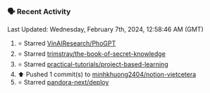 ### 🗣 Recent Activity

<!--RECENT_ACTIVITY:last_update-->
Last Updated: Wednesday, February 7th, 2024, 12:58:46 AM (GMT)
<!--RECENT_ACTIVITY:last_update_end-->
<!--RECENT_ACTIVITY:start-->
1. ⭐ Starred [VinAIResearch/PhoGPT](https://github.com/VinAIResearch/PhoGPT)<br>
2. ⭐ Starred [trimstray/the-book-of-secret-knowledge](https://github.com/trimstray/the-book-of-secret-knowledge)<br>
3. ⭐ Starred [practical-tutorials/project-based-learning](https://github.com/practical-tutorials/project-based-learning)<br>
4. ⬆️ Pushed 1 commit(s) to [minhkhuong2404/notion-vietcetera](https://github.com/minhkhuong2404/notion-vietcetera)<br>
5. ⭐ Starred [pandora-next/deploy](https://github.com/pandora-next/deploy)<br>
<!--RECENT_ACTIVITY:end-->
